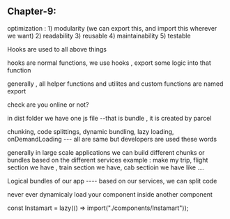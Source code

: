 Chapter-9:
---------
optimization :  1) modularity   (we can export this, and import this wherever we want)
		2) readability
		3) reusable
		4) maintainability
		5) testable

Hooks are used to all above things

hooks are normal functions, we use hooks , export some logic into that function

generally , all helper functions and utilites and custom functions are named export

check are you online or not?

in dist folder we have one js file --that is bundle , it is created by parcel

chunking, code splittings, dynamic bundling, lazy loading, onDemandLoading --- all are same but developers are used these words

generally in large scale applications we can build different chunks or bundles based on the different services
example : make my trip, flight section we have , train section we have, cab sectioin we have like ....

Logical bundles of our app  ---- based on our services, we can split code 

never ever dynamicaly load your component inside another component

 const Instamart = lazy(() => import("./components/Instamart"));




